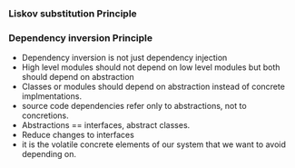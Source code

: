 ### Liskov substitution Principle

### Dependency inversion Principle
- Dependency inversion is not just dependency injection
- High level modules should not depend on low level modules but both should depend on abstraction
- Classes or modules should depend on abstraction instead of concrete implmentations.
- source code dependencies refer only to abstractions, not to concretions.
- Abstractions == interfaces, abstract classes.
- Reduce changes to interfaces
- it is the volatile concrete elements of our system that we want to avoid depending on.



